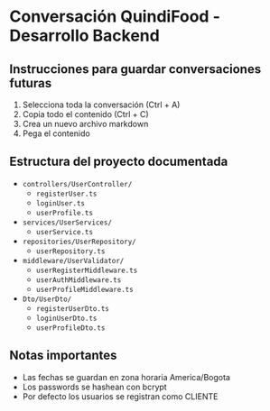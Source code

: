 # Conversación QuindiFood - Desarrollo Backend

## Instrucciones para guardar conversaciones futuras

1. Selecciona toda la conversación (Ctrl + A)
2. Copia todo el contenido (Ctrl + C)
3. Crea un nuevo archivo markdown
4. Pega el contenido

## Estructura del proyecto documentada

- `controllers/UserController/`
  - `registerUser.ts`
  - `loginUser.ts`
  - `userProfile.ts`
- `services/UserServices/`
  - `userService.ts`
- `repositories/UserRepository/`
  - `userRepository.ts`
- `middleware/UserValidator/`
  - `userRegisterMiddleware.ts`
  - `userAuthMiddleware.ts`
  - `userProfileMiddleware.ts`
- `Dto/UserDto/`
  - `registerUserDto.ts`
  - `loginUserDto.ts`
  - `userProfileDto.ts`

## Notas importantes
- Las fechas se guardan en zona horaria America/Bogota
- Los passwords se hashean con bcrypt
- Por defecto los usuarios se registran como CLIENTE 